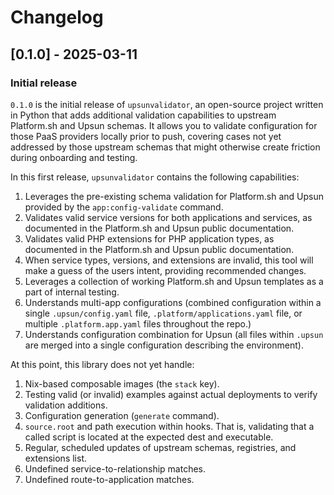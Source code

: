 # Changelog

## [0.1.0] - 2025-03-11

### Initial release

`0.1.0` is the initial release of `upsunvalidator`, an open-source project written in Python that adds additional validation capabilities to upstream Platform.sh and Upsun schemas.
It allows you to validate configuration for those PaaS providers locally prior to push, covering cases not yet addressed by those upstream schemas that might otherwise create friction during onboarding and testing. 

In this first release, `upsunvalidator` contains the following capabilities:

1. Leverages the pre-existing schema validation for Platform.sh and Upsun provided by the `app:config-validate` command.
1. Validates valid service versions for both applications and services, as documented in the Platform.sh and Upsun public documentation.
1. Validates valid PHP extensions for PHP application types, as documented in the Platform.sh and Upsun public documentation.
1. When service types, versions, and extensions are invalid, this tool will make a guess of the users intent, providing recommended changes.
1. Leverages a collection of working Platform.sh and Upsun templates as a part of internal testing.
1. Understands multi-app configurations (combined configuration within a single `.upsun/config.yaml` file, `.platform/applications.yaml` file, or multiple `.platform.app.yaml` files throughout the repo.)
1. Understands configuration combination for Upsun (all files within `.upsun` are merged into a single configuration describing the environment).

At this point, this library does not yet handle:

1. Nix-based composable images (the `stack` key).
1. Testing valid (or invalid) examples against actual deployments to verify validation additions.
1. Configuration generation (`generate` command).
1. `source.root` and path execution within hooks. That is, validating that a called script is located at the expected dest and executable.
1. Regular, scheduled updates of upstream schemas, registries, and extensions list.
1. Undefined service-to-relationship matches.
1. Undefined route-to-application matches.
